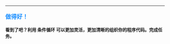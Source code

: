 ----------

#### <font color=#1E90FF size=4>**做得好！**</font>



#### 看到了吧？利用 **条件循环** 可以更加灵活，更加清晰的组织你的程序代码。完成任务。